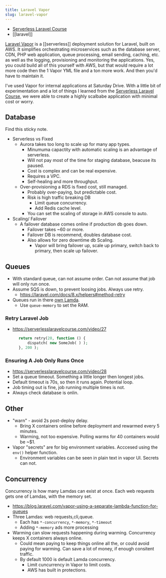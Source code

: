 ```yaml
---
title: Laravel Vapor
slug: laravel-vapor
---
```


- [Serverless Laravel Course](https://serverlesslaravelcourse.com/)
- [[laravel]]

[Laravel Vapor](https://vapor.laravel.com/) is a [[serverless]] deployment solution for Laravel, built on AWS. It simplifies orchestrating microservices such as the database server, CDN, PHP web application, queue processing, email sending, caching, etc. as well as the logging, provisioning and monitoring the applications. Yes, you could build all of this yourself with AWS, but that would require a lot more code then the 1 Vapor YML file and a ton more work. And then you'd have to maintain it.

I've used Vapor for internal applications at Saturday Drive. With a little bit of experimentation and a lot of things I learned from the [Serverless Laravel Course](https://serverlesslaravelcourse.com/), we were able to create a highly scalbabe application with minimal cost or worry.

## Database

Find this sticky note.

- Serverless vs Fixed
  - Aurora takes too long to scale up for many app types.
    - Minumuma capactity with automatic scaling is an advantage of serverless.
    - Will not pay most of the time for staging database, beacuse its paused.
    - Cost is complex and can be real expensive.
    - Requires a VPC.
    - Self-healing and more throughput.
  - Over-provisioning a RDS is fixed cost, still managed.
    - Probably over-paying, but predictable cost.
    - Risk is high traffic breaking DB
      - Limit queue concurrency.
      - Add Redis cache level.
    - You can set the scaling of storage in AWS console to auto.
- Scaling/ Failover
  - A failover database comes online if production db goes down.
    - Failover takes ~60 or more.
    - Failover DB is recommend, doubles database cost.
    - Also allows for zero downtime db Scaling.
      - Vapor will bring failover up, scale up primary, switch back to primary, then scale up failover.

## Queues

- With standard queue, can not assume order. Can not assume that job will only run once.
- Assume SQS is down, to prevent loosing jobs. Always use retry.
  - https://laravel.com/docs/8.x/helpers#method-retry
- Queues run in there [own Lamda](https://blog.laravel.com/vapor-using-a-separate-lambda-function-for-queues).
  - Use `queue-memory` to set the RAM.

### Retry Laravel Job

- https://serverlesslaravelcourse.com/video/27

```php
      return retry(20, function () {
          dispatch( new SomeJob( ) );
      }, 200 );
```

### Ensuring A Job Only Runs Once

- https://serverlesslaravelcourse.com/video/28
- Set a queue timeout. Something a little longer then longest jobs.
- Default timeout is 70s, so then it runs again. Potential loop.
- Job timing out is fine, job running multiple times is not.
- Always check database is onlin.

## Other

- "warn" - avoid 2s post-deploy delay.
  - Bring X containers online before deployment and rewarmed every 5 minutes.
  - Warming, not too expensive. Polling warms for 40 containers would be ~\$1.
- Vapor "secrets" are for big environment variables. Acccesed using the `env()` helper function.
  - Environment variables can be seen in plain text in vapor UI. Secrets can not.

## Concurrency

Concurrency is how many Lamdas can exist at once. Each web requests gets one of Lamdas, with the memory set.

- https://blog.laravel.com/vapor-using-a-separate-lambda-function-for-queues
- Three Lamdas: web requests,cli,queue.
  - Each has `*-concurrency`, `*-memory`, `*-timeout`
  - Adding `*-memory` ads more processing
- Warming can slow requests happening during warming. Concurrency keeps X containers always online.
  - Could mean paying to keep things online all the, or could avoid paying for warming. Can save a lot of money, if enough consitent traffic.
  - By default 1000 is default Lamda concurrency.
    - Limit cuncurrency in Vapor to limit costs.
    - AWS has built in protections.

